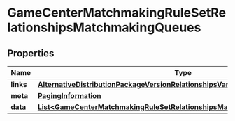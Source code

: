 

# GameCenterMatchmakingRuleSetRelationshipsMatchmakingQueues


## Properties

| Name | Type | Description | Notes |
|------------ | ------------- | ------------- | -------------|
|**links** | [**AlternativeDistributionPackageVersionRelationshipsVariantsLinks**](AlternativeDistributionPackageVersionRelationshipsVariantsLinks.md) |  |  [optional] |
|**meta** | [**PagingInformation**](PagingInformation.md) |  |  [optional] |
|**data** | [**List&lt;GameCenterMatchmakingRuleSetRelationshipsMatchmakingQueuesDataInner&gt;**](GameCenterMatchmakingRuleSetRelationshipsMatchmakingQueuesDataInner.md) |  |  [optional] |



